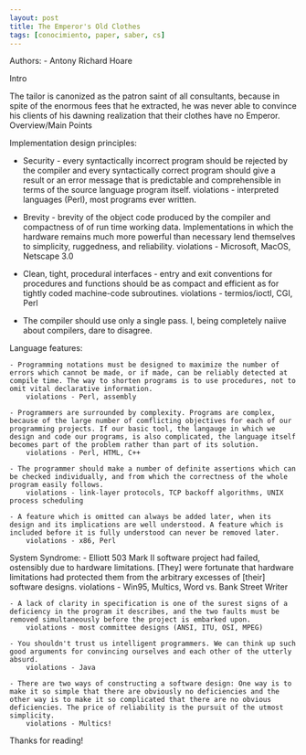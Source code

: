 ```yaml
---
layout: post
title: The Emperor's Old Clothes
tags: [conocimiento, paper, saber, cs]
---
```


<!--Resumen-->

Authors:
    - Antony Richard Hoare

Intro

The tailor is canonized as the patron saint of all consultants, because in spite of the enormous fees that he extracted, he was never able to convince his clients of his dawning realization that their clothes have no Emperor.
Overview/Main Points

Implementation design principles:
 - Security - every syntactically incorrect program should be rejected by the compiler and every syntactically correct program should give a result or an error message that is predictable and comprehensible in terms of the source language program itself.
        violations - interpreted languages (Perl), most programs ever written.

 - Brevity - brevity of the object code produced by the compiler and compactness of of run time working data. Implementations in which the hardware remains much more powerful than necessary lend themselves to simplicity, ruggedness, and reliability.
        violations - Microsoft, MacOS, Netscape 3.0

 - Clean, tight, procedural interfaces - entry and exit conventions for procedures and functions should be as compact and efficient as for tightly coded machine-code subroutines.
        violations - termios/ioctl, CGI, Perl

 - The compiler should use only a single pass.
        I, being completely naiive about compilers, dare to disagree. 

Language features:
    
    - Programming notations must be designed to maximize the number of errors which cannot be made, or if made, can be reliably detected at compile time. The way to shorten programs is to use procedures, not to omit vital declarative information.
        violations - Perl, assembly

    - Programmers are surrounded by complexity. Programs are complex, because of the large number of comflicting objectives for each of our programming projects. If our basic tool, the langauge in which we design and code our programs, is also complicated, the language itself becomes part of the problem rather than part of its solution.
        violations - Perl, HTML, C++
    
    - The programmer should make a number of definite assertions which can be checked individually, and from which the correctness of the whole program easily follows.
        violations - link-layer protocols, TCP backoff algorithms, UNIX process scheduling
    
    - A feature which is omitted can always be added later, when its design and its implications are well understood. A feature which is included before it is fully understood can never be removed later.
        violations - x86, Perl 

System Syndrome:
    - Elliott 503 Mark II software project had failed, ostensibly due to hardware limitations. [They] were fortunate that hardware limitations had protected them from the arbitrary excesses of [their] software designs.
        violations - Win95, Multics, Word vs. Bank Street Writer

    - A lack of clarity in specification is one of the surest signs of a deficiency in the program it describes, and the two faults must be removed simultaneously before the project is embarked upon.
        violations - most committee designs (ANSI, ITU, OSI, MPEG)

    - You shouldn't trust us intelligent programmers. We can think up such good arguments for convincing ourselves and each other of the utterly absurd.
        violations - Java

    - There are two ways of constructing a software design: One way is to make it so simple that there are obviously no deficiencies and the other way is to make it so complicated that there are no obvious deficiencies. The price of reliability is the pursuit of the utmost simplicity.
        violations - Multics! 
  
Thanks for reading!